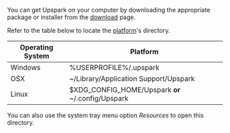 <!--TITLE:Install-->
<!--ABOUT:Find the right Upspark package for your operating system and archecture.-->

You can get Upspark on your computer by downloading the appropriate package or installer from the [download](https://upspark.io/download) page. 

Refer to the table below to locate the [platform](https://upspark.io/documentation#platform)'s directory.  

| Operating System 	| Platform                                      	        |
|------------------	|-----------------------------------------------------------|
| Windows          	| %USERPROFILE%/.upspark                        	    |
| OSX              	| ~/Library/Application Support/Upspark         	        |
| Linux            	| $XDG_CONFIG_HOME/Upspark **or** ~/.config/Upspark 	|

You can also use the system tray menu option *Resources* to open this directory. 

